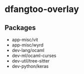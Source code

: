 # dfangtoo-overlay

## Packages

- app-misc/vit
- app-misc/wyrd
- dev-lang/ocaml
- dev-ml/ocaml-curses
- dev-util/tree-sitter
- dev-python/keras
